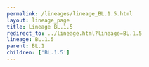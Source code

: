 ```yaml
---
permalink: /lineages/lineage_BL.1.5.html
layout: lineage_page
title: Lineage BL.1.5
redirect_to: ../lineage.html?lineage=BL.1.5
lineage: BL.1.5
parent: BL.1
children: ['BL.1.5']
---
```

